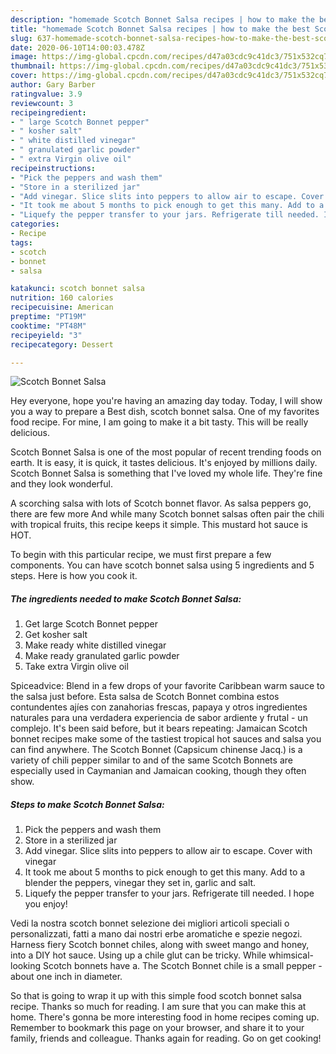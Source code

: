 ```yaml
---
description: "homemade Scotch Bonnet Salsa recipes | how to make the best Scotch Bonnet Salsa"
title: "homemade Scotch Bonnet Salsa recipes | how to make the best Scotch Bonnet Salsa"
slug: 637-homemade-scotch-bonnet-salsa-recipes-how-to-make-the-best-scotch-bonnet-salsa
date: 2020-06-10T14:00:03.478Z
image: https://img-global.cpcdn.com/recipes/d47a03cdc9c41dc3/751x532cq70/scotch-bonnet-salsa-recipe-main-photo.jpg
thumbnail: https://img-global.cpcdn.com/recipes/d47a03cdc9c41dc3/751x532cq70/scotch-bonnet-salsa-recipe-main-photo.jpg
cover: https://img-global.cpcdn.com/recipes/d47a03cdc9c41dc3/751x532cq70/scotch-bonnet-salsa-recipe-main-photo.jpg
author: Gary Barber
ratingvalue: 3.9
reviewcount: 3
recipeingredient:
- " large Scotch Bonnet pepper"
- " kosher salt"
- " white distilled vinegar"
- " granulated garlic powder"
- " extra Virgin olive oil"
recipeinstructions:
- "Pick the peppers and wash them"
- "Store in a sterilized jar"
- "Add vinegar. Slice slits into peppers to allow air to escape. Cover with vinegar"
- "It took me about 5 months to pick enough to get this many. Add to a blender the peppers, vinegar they set in, garlic and salt."
- "Liquefy the pepper transfer to your jars. Refrigerate till needed. I hope you enjoy!"
categories:
- Recipe
tags:
- scotch
- bonnet
- salsa

katakunci: scotch bonnet salsa 
nutrition: 160 calories
recipecuisine: American
preptime: "PT19M"
cooktime: "PT48M"
recipeyield: "3"
recipecategory: Dessert

---
```



![Scotch Bonnet Salsa](https://img-global.cpcdn.com/recipes/d47a03cdc9c41dc3/751x532cq70/scotch-bonnet-salsa-recipe-main-photo.jpg)

Hey everyone, hope you're having an amazing day today. Today, I will show you a way to prepare a Best dish, scotch bonnet salsa. One of my favorites food recipe. For mine, I am going to make it a bit tasty. This will be really delicious.

Scotch Bonnet Salsa is one of the most popular of recent trending foods on earth. It is easy, it is quick, it tastes delicious. It's enjoyed by millions daily. Scotch Bonnet Salsa is something that I've loved my whole life. They're fine and they look wonderful.

A scorching salsa with lots of Scotch bonnet flavor. As salsa peppers go, there are few more And while many Scotch bonnet salsas often pair the chili with tropical fruits, this recipe keeps it simple. This mustard hot sauce is HOT.


To begin with this particular recipe, we must first prepare a few components. You can have scotch bonnet salsa using 5 ingredients and 5 steps. Here is how you cook it.

<!--inarticleads1-->

##### The ingredients needed to make Scotch Bonnet Salsa:

1. Get  large Scotch Bonnet pepper
1. Get  kosher salt
1. Make ready  white distilled vinegar
1. Make ready  granulated garlic powder
1. Take  extra Virgin olive oil


Spiceadvice: Blend in a few drops of your favorite Caribbean warm sauce to the salsa just before. Esta salsa de Scotch Bonnet combina estos contundentes ajíes con zanahorias frescas, papaya y otros ingredientes naturales para una verdadera experiencia de sabor ardiente y frutal - un complejo. It&#39;s been said before, but it bears repeating: Jamaican Scotch bonnet recipes make some of the tastiest tropical hot sauces and salsa you can find anywhere. The Scotch Bonnet (Capsicum chinense Jacq.) is a variety of chili pepper similar to and of the same Scotch Bonnets are especially used in Caymanian and Jamaican cooking, though they often show. 

<!--inarticleads2-->

##### Steps to make Scotch Bonnet Salsa:

1. Pick the peppers and wash them
1. Store in a sterilized jar
1. Add vinegar. Slice slits into peppers to allow air to escape. Cover with vinegar
1. It took me about 5 months to pick enough to get this many. Add to a blender the peppers, vinegar they set in, garlic and salt.
1. Liquefy the pepper transfer to your jars. Refrigerate till needed. I hope you enjoy!


Vedi la nostra scotch bonnet selezione dei migliori articoli speciali o personalizzati, fatti a mano dai nostri erbe aromatiche e spezie negozi. Harness fiery Scotch bonnet chiles, along with sweet mango and honey, into a DIY hot sauce. Using up a chile glut can be tricky. While whimsical-looking Scotch bonnets have a. The Scotch Bonnet chile is a small pepper - about one inch in diameter. 

So that is going to wrap it up with this simple food scotch bonnet salsa recipe. Thanks so much for reading. I am sure that you can make this at home. There's gonna be more interesting food in home recipes coming up. Remember to bookmark this page on your browser, and share it to your family, friends and colleague. Thanks again for reading. Go on get cooking!
